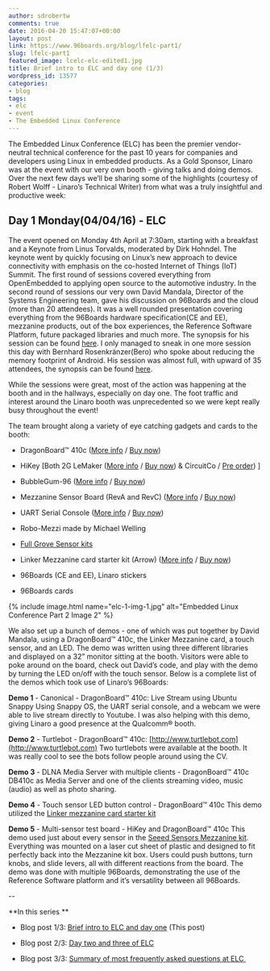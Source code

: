 ```yaml
---
author: sdrobertw
comments: true
date: 2016-04-20 15:47:07+00:00
layout: post
link: https://www.96boards.org/blog/lfelc-part1/
slug: lfelc-part1
featured_image: lcelc-elc-edited1.jpg
title: Brief intro to ELC and day one (1/3)
wordpress_id: 13577
categories:
- blog
tags:
- elc
- event
- The Embedded Linux Conference
---
```


The Embedded Linux Conference (ELC) has been the premier vendor-neutral technical conference for the past 10 years for companies and developers using Linux in embedded products. As a Gold Sponsor, Linaro was at the event with our very own booth - giving talks and doing demos. Over the next few days we’ll be sharing some of the highlights (courtesy of Robert Wolff - Linaro’s Technical Writer) from what was a truly insightful and productive week:


## Day 1 Monday(04/04/16) - ELC


The event opened on Monday 4th April at 7:30am, starting with a breakfast and a Keynote from Linus Torvalds, moderated by Dirk Hohndel. The keynote went by quickly focusing on Linux’s new approach to device connectivity with emphasis on the co-hosted Internet of Things (IoT) Summit. The first round of sessions covered everything from OpenEmbedded to applying open source to the automotive industry. In the second round of sessions our very own David Mandala, Director of the Systems Engineering team, gave his discussion on 96Boards and the cloud (more than 20 attendees). It was a well rounded presentation covering everything from the 96Boards hardware specification(CE and EE), mezzanine products, out of the box experiences, the Reference Software Platform, future packaged libraries and much more. The synopsis for his session can be found [here](http://sched.co/6biO).
I only managed to sneak in one more session this day with Bernhard Rosenkränzer(Bero) who spoke about reducing the memory footprint of Android. His session was almost full, with upward of 35 attendees, the synopsis can be found [here](http://sched.co/6K6O).

While the sessions were great, most of the action was happening at the booth and in the hallways, especially on day one. The foot traffic and interest around the Linaro booth was unprecedented so we were kept really busy throughout the event!

The team brought along a variety of eye catching gadgets and cards to the booth:




  * DragonBoard™ 410c ([More info](/products/ce/dragonboard410c/) / [Buy now](http://linaro.co/dragonboard410cbuynow))


  * HiKey [Both 2G LeMaker ([More info](/products/ce/hikey/) / [Buy now](http://linaro.co/hikey-lenovator-buy)) & CircuitCo / [Pre order](http://bit.ly/hikeyavailability)) ]


  * BubbleGum-96 ([More info](/products/ce/bubblegum96/) / [Buy now](http://linaro.co/bubblegum96-buy))


  * Mezzanine Sensor Board (RevA and RevC) ([More info](/products/mezzanine/stm32sensor/) / [Buy now](http://linaro.co/stm32f446))


  * UART Serial Console ([More info](/products/mezzanine/uarts/) / [Buy now](http://linaro.co/uart-seeed))


  * Robo-Mezzi made by Michael Welling


  * [Full Grove Sensor kits](/products/mezzanine/sensors-mezzanine/)


  * Linker Mezzanine card starter kit (Arrow) ([More info](/products/mezzanine/linker-mezzanine-starter-kit/) / [Buy now](http://linaro.co/linker-mezzanine))


  * 96Boards (CE and EE), Linaro stickers


  * 96Boards cards

{% include image.html name="elc-1-img-1.jpg" alt="Embedded Linux Conference Part 2 Image 2" %}

We also set up a bunch of demos - one of which was put together by David Mandala, using a DragonBoard™ 410c, the Linker Mezzanine card, a touch sensor, and an LED. The demo was written using three different libraries and displayed on a 32” monitor sitting at the booth. Visitors were able to poke around on the board, check out David’s code, and play with the demo by turning the LED on/off with the touch sensor. Below is a complete list of the demos which took use of Linaro’s 96Boards:

**Demo 1** - Canonical - DragonBoard™ 410c: Live Stream using Ubuntu Snappy
Using Snappy OS, the UART serial console, and a webcam we were able to live stream directly to Youtube. I was also helping with this demo, giving Linaro a good presence at the Qualcomm® booth.

**Demo 2** - Turtlebot - DragonBoard™ 410c: [http://www.turtlebot.com](http://www.turtlebot.com)
Two turtlebots were available at the booth. It was really cool to see the bots follow people around using the CV.

**Demo 3** - DLNA Media Server with multiple clients - DragonBoard™ 410c
DB410c as Media Server and one of the clients streaming video, music (audio) as well as photo sharing.

**Demo 4** - Touch sensor LED button control - DragonBoard™ 410c
This demo utilized the [Linker mezzanine card starter kit](/products/mezzanine/linker-mezzanine-starter-kit/)

**Demo 5** - Multi-sensor test board - HiKey and DragonBoard™ 410c
This demo used just about every sensor in the [Seeed Sensors Mezzanine kit](/products/mezzanine/sensors-mezzanine/). Everything was mounted on a laser cut sheet of plastic and designed to fit perfectly back into the Mezzanine kit box. Users could push buttons, turn knobs, and slide levers, all with different reactions from the board. The demo was done with multiple 96Boards, demonstrating the use of the Reference Software platform and it’s versatility between all 96Boards.

--

**In this series **




  * Blog post 1/3: [Brief intro to ELC and day one](/blog/lfelc-part1/) (This post)


  * Blog post 2/3: [Day two and three of ELC](/blog/lfelc-part2/)


  * Blog post 3/3: [Summary of most frequently asked questions at ELC ](/blog/lfelc-part3/)
